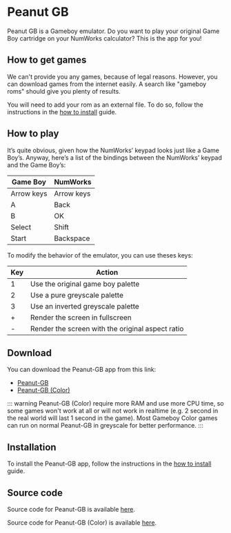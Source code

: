 # Peanut GB

Peanut GB is a Gameboy emulator. Do you want to play your original Game Boy
cartridge on your NumWorks calculator? This is the app for you!

## How to get games

We can't provide you any games, because of legal reasons. However, you can
download games from the internet easily. A search like "gameboy roms" should
give you plenty of results.

You will need to add your rom as an external file. To do so, follow the
instructions in the [how to install](../help/how-to-install.md) guide.

## How to play

It’s quite obvious, given how the NumWorks’ keypad looks just like a Game Boy’s.
Anyway, here’s a list of the bindings between the NumWorks’ keypad and the
Game Boy’s:

| Game Boy   | NumWorks   |
| ---------- | ---------- |
| Arrow keys | Arrow keys |
| A          | Back       |
| B          | OK         |
| Select     | Shift      |
| Start      | Backspace  |

To modify the behavior of the emulator, you can use theses keys:

| Key | Action                                           |
| --- | ------------------------------------------------ |
| 1   | Use the original game boy palette                |
| 2   | Use a pure greyscale palette                     |
| 3   | Use an inverted greyscale palette                |
| +   | Render the screen in fullscreen                  |
| -   | Render the screen with the original aspect ratio |

## Download

You can download the Peanut-GB app from this link:

- [Peanut-GB](https://yaya-cout.github.io/Nwagyu/assets/apps/peanutgb.nwa)
- [Peanut-GB (Color)](https://yaya-cout.github.io/Nwagyu/assets/apps/peanutgbc.nwa)

::: warning
Peanut-GB (Color) require more RAM and use more CPU time, so some games won't
work at all or will not work in realtime (e.g. 2 second in the real world will
last 1 second in the game).
Most Gameboy Color games can run on normal Peanut-GB in greyscale for better
performance.
:::

## Installation

To install the Peanut-GB app, follow the instructions in the
[how to install](../help/how-to-install.md) guide.

## Source code

Source code for Peanut-GB is available
[here](https://github.com/nwagyu/peanutgb/).

Source code for Peanut-GB (Color) is available
[here](https://github.com/Lisra-git/peanutgb/).
